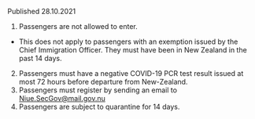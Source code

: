 Published 28.10.2021
1. Passengers are not allowed to enter.
- This does not apply to passengers with an exemption issued by the Chief Immigration Officer. They must have been in New Zealand in the past 14 days.
2. Passengers must have a negative COVID-19 PCR test result issued at most 72 hours before departure from New-Zealand.
3. Passengers must register by sending an email to <a href="mailto:Niue.SecGov@mail.gov.nu">Niue.SecGov@mail.gov.nu</a>
4. Passengers are subject to quarantine for 14 days.
